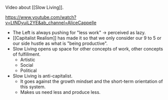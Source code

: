 
Video about [[Slow Living]].

https://www.youtube.com/watch?v=LtNDyuiL2YE&ab_channel=AliceCappelle

- The Left is always pushing for "less work" → perceived as lazy.
- [[Capitalist Realism]] has made it so that we only consider our 9 to 5 or our side hustle as what is "being productive".
- Slow Living opens up space for other concepts of work, other concepts of fulfillment.
	- Artistic
	- Social
	- Political
- Slow Living is anti-capitalist.
	- It goes against the growth mindset and the short-term orientation of this system.
	- Makes us need less and produce less.